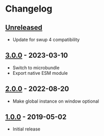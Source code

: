 # Changelog

## [Unreleased]

- Update for swup 4 compatibility

## [3.0.0] - 2023-03-10

- Switch to microbundle
- Export native ESM module

## [2.0.0] - 2022-08-20

- Make global instance on window optional

## [1.0.0] - 2019-05-02

- Initial release

[Unreleased]: https://github.com/swup/debug-plugin/compare/3.0.0...HEAD

[3.0.0]: https://github.com/swup/debug-plugin/releases/tag/3.0.0
[2.0.0]: https://github.com/swup/debug-plugin/releases/tag/2.0.0
[1.0.0]: https://github.com/swup/debug-plugin/releases/tag/1.0.0
